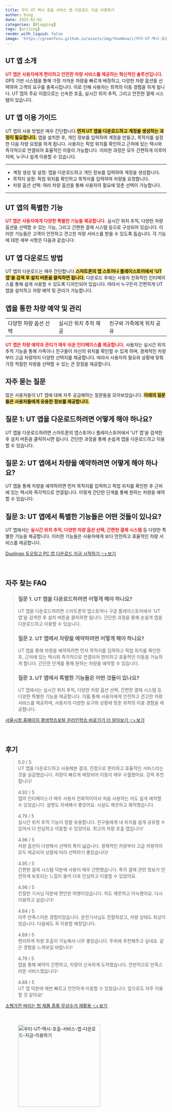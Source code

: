```yaml
---
title: 우티 UT 택시 호출 서비스 앱 다운로드 지금 이용하기
author: bing
date: 2025-02-01
categories: [Blogging]
tags: [writing]
render_with_liquid: false
image: 'https://greenforu.github.io/assets/img/thumbnail/우티-UT-택시-호출-서비스-앱-다운로드-지금-이용하기.webp'
---
```



<h2 id='UT앱소개'>UT 앱 소개</h2>

<p><b><span style="color: #ee2323;">UT 앱은 사용자에게 편리하고 안전한 차량 서비스를 제공하는 혁신적인 솔루션입니다.</span></b> GPS 기반 시스템을 통해 가장 가까운 차량을 빠르게 배정하고, 다양한 차량 옵션을 선택하여 고객의 요구를 충족시킵니다. 이로 인해 사용자는 최적의 이동 경험을 하게 됩니다. UT 앱의 주요 이점으로는 신속한 호출, 실시간 위치 추적, 그리고 안전한 결제 시스템이 있습니다.</p>

<h2 id='이용가이드'>UT 앱 이용 가이드</h2>

<p>UT 앱의 사용 방법은 매우 간단합니다.<b><span style="background-color: #ffe066;">먼저 UT 앱을 다운로드하고 계정을 생성하는 과정이 필요합니다.</span></b> 앱을 설치한 후, 개인 정보를 입력하여 계정을 만들고, 목적지를 설정한 다음 차량 요청을 하게 됩니다. 사용자는 픽업 위치를 확인하고 근처에 있는 택시와 즉각적으로 연결되어 효율적인 이동이 가능합니다. 이러한 과정은 모두 간편하게 이루어지며, 누구나 쉽게 이용할 수 있습니다.</p>

<hr />

<ul>
    <li>계정 생성 및 설정: 앱을 다운로드하고 개인 정보를 입력하여 계정을 생성합니다.</li>
    <li>목적지 설정: 픽업 위치를 확인하고 목적지를 입력하여 차량을 요청합니다.</li>
    <li>차량 옵션 선택: 여러 차량 옵션을 통해 사용자의 필요에 맞춘 선택이 가능합니다.</li>
</ul>

<hr />

<h2 id='특별한기능'>UT 앱의 특별한 기능</h2>

<p><b><span style="color: #ee2323;">UT 앱은 사용자에게 다양한 특별한 기능을 제공합니다.</span></b> 실시간 위치 추적, 다양한 차량 옵션을 선택할 수 있는 기능, 그리고 간편한 결제 시스템 등으로 구성되어 있습니다. 이러한 기능들은 고객이 안전하고 견고한 차량 서비스를 받을 수 있도록 돕습니다. 각 기능에 대한 세부 사항은 다음과 같습니다:</p>

<h2 id='다운로드방법'>UT 앱 다운로드 방법</h2>

<p>UT 앱의 다운로드는 매우 간단합니다.<b><span style="background-color: #ffe066;">스마트폰의 앱 스토어나 플레이스토어에서 'UT 앱'을 검색 후 설치 버튼을 클릭하면 됩니다.</span></b> 다운로드 후에는 사용자 친화적인 인터페이스를 통해 쉽게 사용할 수 있도록 디자인되어 있습니다. 따라서 누구든지 간편하게 UT 앱을 설치하고 차량 예약 및 관리가 가능합니다.</p>

<h2 id='차량예약및관리'>앱을 통한 차량 예약 및 관리</h2>

<table>
    <tr>
        <td>다양한 차량 옵션 선택</td>
        <td>실시간 위치 추적 제공</td>
        <td>친구와 가족에게 위치 공유</td>
    </tr>
</table>

<p><b><span style="color: #ee2323;">UT 앱은 차량 예약과 관리가 매우 쉬운 인터페이스를 제공합니다.</span></b> 사용자는 실시간 위치 추적 기능을 통해 가족이나 친구들이 자신의 위치를 확인할 수 있게 하며, 경제적인 차량부터 고급 차량까지 다양한 선택지를 제공합니다. 따라서 사용자의 필요와 상황에 맞춰 가장 적절한 차량을 선택할 수 있는 큰 장점을 제공합니다.</p>

<h2 id='자주묻는질문'>자주 묻는 질문</h2>

<p>많은 사용자들이 UT 앱에 대해 자주 궁금해하는 질문들을 모아보았습니다. <b><span style="background-color: #ffe066;">아래의 질문들은 사용자들에게 유용한 정보를 제공합니다.</span></b></p>

<h2 id='다운로드질문'>질문 1: UT 앱을 다운로드하려면 어떻게 해야 하나요?</h2>

<p>UT 앱을 다운로드하려면 스마트폰의 앱스토어나 플레이스토어에서 'UT 앱'을 검색한 후 설치 버튼을 클릭하시면 됩니다. 간단한 과정을 통해 손쉽게 앱을 다운로드하고 이용할 수 있습니다.</p>

<h2 id='예약질문'>질문 2: UT 앱에서 차량을 예약하려면 어떻게 해야 하나요?</h2>

<p>UT 앱을 통해 차량을 예약하려면 먼저 목적지를 입력하고 픽업 위치를 확인한 후 근처에 있는 택시와 즉각적으로 연결됩니다. 이렇게 간단한 단계를 통해 원하는 차량을 예약할 수 있습니다.</p>

<h2 id='기능질문'>질문 3: UT 앱에서 특별한 기능들은 어떤 것들이 있나요?</h2>

<p>UT 앱에서는 <b><span style="color: #ee2323;">실시간 위치 추적, 다양한 차량 옵션 선택, 간편한 결제 시스템</span></b> 등 다양한 특별한 기능을 제공합니다. 이러한 기능들은 사용자에게 보다 안전하고 효율적인 차량 서비스를 제공합니다.</p>


<p><a class="click-button" title="Duolingo 듀오링고 PC 앱 다운로드 지금 시작하기" href="https://greenforu.github.io/posts/Duolingo-%EB%93%80%EC%98%A4%EB%A7%81%EA%B3%A0-PC-%EC%95%B1-%EB%8B%A4%EC%9A%B4%EB%A1%9C%EB%93%9C-%EC%A7%80%EA%B8%88-%EC%8B%9C%EC%9E%91%ED%95%98%EA%B8%B0/" rel="dofollow">Duolingo 듀오링고 PC 앱 다운로드 지금 시작하기 👈 보기</a></p><br>
<h2 id='자주_찾는_FAQ'>자주 찾는 FAQ</h2>
<div itemscope="" itemtype="https://schema.org/FAQPage"> 
<blockquote> 
<div itemscope="" itemprop="mainEntity" itemtype="https://schema.org/Question"> 
<h3 itemprop="name">질문 1. UT 앱을 다운로드하려면 어떻게 해야 하나요?</h3> 
<div itemscope="" itemprop="acceptedAnswer" itemtype="https://schema.org/Answer"> 
<span itemprop="text"> 
<p>UT 앱을 다운로드하려면 스마트폰의 앱스토어나 구글 플레이스토어에서 'UT 앱'을 검색한 후 설치 버튼을 클릭하면 됩니다. 간단한 과정을 통해 손쉽게 앱을 다운로드하고 이용할 수 있습니다.</p> 
</span> 
</div> 
</div> 
<div itemscope="" itemprop="mainEntity" itemtype="https://schema.org/Question"> 
<h3 itemprop="name">질문 2. UT 앱에서 차량을 예약하려면 어떻게 해야 하나요?</h3> 
<div itemscope="" itemprop="acceptedAnswer" itemtype="https://schema.org/Answer"> 
<span itemprop="text"> 
<p>UT 앱을 통해 차량을 예약하려면 먼저 목적지를 입력하고 픽업 위치를 확인한 후, 근처에 있는 택시와 즉각적으로 연결되어 편리하고 효율적인 이동을 가능하게 합니다. 간단한 단계를 통해 원하는 차량을 예약할 수 있습니다.</p> 
</span> 
</div> 
</div> 
<div itemscope="" itemprop="mainEntity" itemtype="https://schema.org/Question"> 
<h3 itemprop="name">질문 3. UT 앱에서 특별한 기능들은 어떤 것들이 있나요?</h3> 
<div itemscope="" itemprop="acceptedAnswer" itemtype="https://schema.org/Answer"> 
<span itemprop="text"> 
<p>UT 앱에서는 실시간 위치 추적, 다양한 차량 옵션 선택, 간편한 결제 시스템 등 다양한 특별한 기능을 제공합니다. 이를 통해 사용자에게 안전하고 견고한 차량 서비스를 제공하며, 사용자의 다양한 요구와 상황에 맞춘 최적의 이용 경험을 제공합니다.</p> 
</span> 
</div> 
</div> 
</blockquote> 
</div>
<p><a class="click-button" title="서울시청 홈페이지 평생학습포털 온라인학습 바로가기 더 알아보기" href="https://greenforu.github.io/posts/%EC%84%9C%EC%9A%B8%EC%8B%9C%EC%B2%AD-%ED%99%88%ED%8E%98%EC%9D%B4%EC%A7%80-%ED%8F%89%EC%83%9D%ED%95%99%EC%8A%B5%ED%8F%AC%ED%84%B8-%EC%98%A8%EB%9D%BC%EC%9D%B8%ED%95%99%EC%8A%B5-%EB%B0%94%EB%A1%9C%EA%B0%80%EA%B8%B0-%EB%8D%94-%EC%95%8C%EC%95%84%EB%B3%B4%EA%B8%B0/" rel="dofollow">서울시청 홈페이지 평생학습포털 온라인학습 바로가기 더 알아보기 👈 보기</a></p><br>
<h2 id='후기'>후기</h2>
<div itemscope itemtype="https://schema.org/Product">
  <blockquote>
  <div itemprop="review" itemscope itemtype="https://schema.org/Review">
      <div itemprop="reviewRating" itemscope itemtype="https://schema.org/Rating"> <span itemprop="ratingValue">5.0</span> / <span itemprop="bestRating">5</span> </div>
      <span itemprop="reviewBody">UT 앱을 다운로드하고 사용해본 결과, 진정으로 편리하고 효율적인 서비스라는 것을 실감했습니다. 차량이 빠르게 배정되어 이동이 매우 수월했어요. 강력 추천합니다!</span>
  </div>
  <br>
  <div itemprop="review" itemscope itemtype="https://schema.org/Review">
      <div itemprop="reviewRating" itemscope itemtype="https://schema.org/Rating"> <span itemprop="ratingValue">4.92</span> / <span itemprop="bestRating">5</span> </div>
      <span itemprop="reviewBody">앱의 인터페이스가 매우 사용자 친화적이어서 처음 사용하는 저도 쉽게 예약할 수 있었습니다. 설명도 자세해서 좋았어요. 시설도 깨끗하고 쾌적했습니다.</span>
  </div>
  <br>
  <div itemprop="review" itemscope itemtype="https://schema.org/Review">
      <div itemprop="reviewRating" itemscope itemtype="https://schema.org/Rating"> <span itemprop="ratingValue">4.79</span> / <span itemprop="bestRating">5</span> </div>
      <span itemprop="reviewBody">실시간 위치 추적 기능이 정말 유용합니다. 친구들에게 내 위치를 쉽게 공유할 수 있어서 더 안심하고 이동할 수 있었어요. 최고의 차량 호출 앱입니다!</span>
  </div>
  <br>
  <div itemprop="review" itemscope itemtype="https://schema.org/Review">
      <div itemprop="reviewRating" itemscope itemtype="https://schema.org/Rating"> <span itemprop="ratingValue">4.96</span> / <span itemprop="bestRating">5</span> </div>
      <span itemprop="reviewBody">차량 옵션이 다양해서 선택의 폭이 넓습니다. 경제적인 차량부터 고급 차량까지 모두 제공되어 상황에 따라 선택하기 좋았습니다!</span>
  </div>
  <br>
  <div itemprop="review" itemscope itemtype="https://schema.org/Review">
      <div itemprop="reviewRating" itemscope itemtype="https://schema.org/Rating"> <span itemprop="ratingValue">4.95</span> / <span itemprop="bestRating">5</span> </div>
      <span itemprop="reviewBody">간편한 결제 시스템 덕분에 사용이 매우 간편했습니다. 특히 결제 관련 정보가 안전하게 보호되는 느낌이 들어 더욱 안심하고 이용할 수 있었어요.</span>
  </div>
  <br>
  <div itemprop="review" itemscope itemtype="https://schema.org/Review">
      <div itemprop="reviewRating" itemscope itemtype="https://schema.org/Rating"> <span itemprop="ratingValue">4.96</span> / <span itemprop="bestRating">5</span> </div>
      <span itemprop="reviewBody">친절한 기사님 덕분에 편안한 여행이었습니다. 차도 깨끗하고 아늑했어요. 다시 이용하고 싶습니다!</span>
  </div>
  <br>
  <div itemprop="review" itemscope itemtype="https://schema.org/Review">
      <div itemprop="reviewRating" itemscope itemtype="https://schema.org/Rating"> <span itemprop="ratingValue">4.84</span> / <span itemprop="bestRating">5</span> </div>
      <span itemprop="reviewBody">아주 만족스러운 경험이었습니다. 운전기사님도 친절하셨고, 차량 상태도 최상이었습니다. 다음에도 꼭 이용할 예정입니다.</span>
  </div>
  <br>
  <div itemprop="review" itemscope itemtype="https://schema.org/Review">
      <div itemprop="reviewRating" itemscope itemtype="https://schema.org/Rating"> <span itemprop="ratingValue">4.89</span> / <span itemprop="bestRating">5</span> </div>
      <span itemprop="reviewBody">편리하게 차량 호출이 가능해서 너무 좋았습니다. 주위에 추천해주고 싶네요. 같은 경험을 느껴보길 바랍니다!</span>
  </div>
  <br>
  <div itemprop="review" itemscope itemtype="https://schema.org/Review">
      <div itemprop="reviewRating" itemscope itemtype="https://schema.org/Rating"> <span itemprop="ratingValue">4.79</span> / <span itemprop="bestRating">5</span> </div>
      <span itemprop="reviewBody">앱을 통해 예약이 간편하고, 차량이 신속하게 도착했습니다. 전반적으로 만족스러운 서비스였습니다!</span>
  </div>
  <br>
  <div itemprop="review" itemscope itemtype="https://schema.org/Review">
      <div itemprop="reviewRating" itemscope itemtype="https://schema.org/Rating"> <span itemprop="ratingValue">4.88</span> / <span itemprop="bestRating">5</span> </div>
      <span itemprop="reviewBody">UT 앱 덕분에 매번 빠르고 안전하게 이동할 수 있었습니다. 앞으로도 자주 이용할 것 같아요!</span>
  </div>
  </blockquote>
</div>
<p><a class="click-button" title="소형가전 버리는 법 제품 종류 무상수거 재활용" href="https://greenforu.github.io/posts/%EC%86%8C%ED%98%95%EA%B0%80%EC%A0%84-%EB%B2%84%EB%A6%AC%EB%8A%94-%EB%B2%95-%EC%A0%9C%ED%92%88-%EC%A2%85%EB%A5%98-%EB%AC%B4%EC%83%81%EC%88%98%EA%B1%B0-%EC%9E%AC%ED%99%9C%EC%9A%A9/" rel="dofollow">소형가전 버리는 법 제품 종류 무상수거 재활용 👈 보기</a></p><br>
<figure class="image"><img src="https://greenforu.github.io/assets/img/thumbnail/우티-UT-택시-호출-서비스-앱-다운로드-지금-이용하기.webp" alt="우티-UT-택시-호출-서비스-앱-다운로드-지금-이용하기" width="256" height="256"></figure>